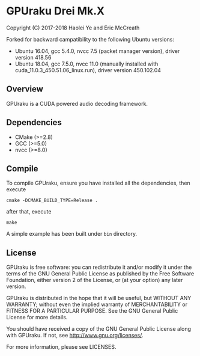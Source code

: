 # GPUraku Drei Mk.X
Copyright (C) 2017-2018 Haolei Ye and Eric McCreath

Forked for backward campatibility to the following Ubuntu versions:
* Ubuntu 16.04, gcc 5.4.0, nvcc 7.5 (packet manager version), driver version 418.56
* Ubuntu 18.04, gcc 7.5.0, nvcc 11.0 (manually installed with cuda_11.0.3_450.51.06_linux.run), driver version 450.102.04

## Overview
GPUraku is a CUDA powered audio decoding framework.

## Dependencies
* CMake (>=2.8)
* GCC (>=5.0)
* nvcc (>=8.0)

## Compile
To compile GPUraku, ensure you have installed all the dependencies, then execute

    cmake -DCMAKE_BUILD_TYPE=Release .

after that, execute

    make

A simple example has been built under `bin` directory.

## License

GPUraku is free software: you can redistribute it and/or modify it under the terms of the GNU General Public License as published by the Free Software Foundation, either version 2 of the License, or (at your option) any later version.

GPUraku is distributed in the hope that it will be useful, but WITHOUT ANY WARRANTY; without even the implied warranty of MERCHANTABILITY or FITNESS FOR A PARTICULAR PURPOSE. See the GNU General Public License for more details.

You should have received a copy of the GNU General Public License along with GPUraku. If not, see http://www.gnu.org/licenses/.

For more information, please see LICENSES.

